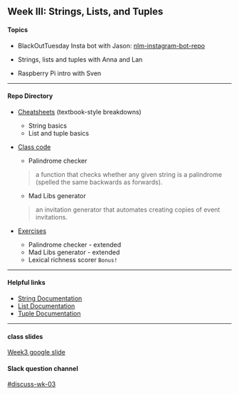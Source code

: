 ## Week III: Strings, Lists, and Tuples

#### Topics
- BlackOutTuesday Insta bot with Jason: [nlm-instagram-bot-repo](https://github.com/jasonzli/blm-instagram-bot)

- Strings, lists and tuples with Anna and Lan
- Raspberry Pi intro with Sven
---

#### Repo Directory
- [Cheatsheets](https://github.com/parsons-python-summer-2020/python/tree/master/Week_03/cheatsheets) (textbook-style breakdowns)
  - String basics 
  - List and tuple basics

- [Class code](https://github.com/parsons-python-summer-2020/python/tree/master/Week_03/class_code)
  - Palindrome checker
  > a function that checks whether any given string is a palindrome (spelled the same backwards as forwards).
  - Mad Libs generator
  > an invitation generator that automates creating copies of event invitations.

- [Exercises](https://github.com/parsons-python-summer-2020/python/tree/master/Week_03/exercises)
  - Palindrome checker - extended
  - Mad Libs generator - extended
  - Lexical richness scorer `Bonus!`
---

#### Helpful links
- [String Documentation](https://docs.python.org/2.5/lib/string-methods.html)
- [List Documentation](https://docs.python.org/3/tutorial/datastructures.html#more-on-lists)
- [Tuple Documentation](https://docs.python.org/3/tutorial/datastructures.html#tuples-and-sequences)

---

#### class slides
[Week3 google slide](https://docs.google.com/presentation/d/1LOffhetydFlmyiC7BpUwCTuRlyk_CGCLf1qmzvhi6eM/edit?usp=sharing)


#### Slack question channel
[#discuss-wk-03](https://parsonspython-spx9490.slack.com/archives/C013VTY849H)
